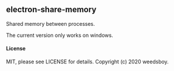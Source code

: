 ## electron-share-memory

Shared memory between processes.

The current version only works on windows.

#### License
MIT, please see LICENSE for details. Copyright (c) 2020 weedsboy.